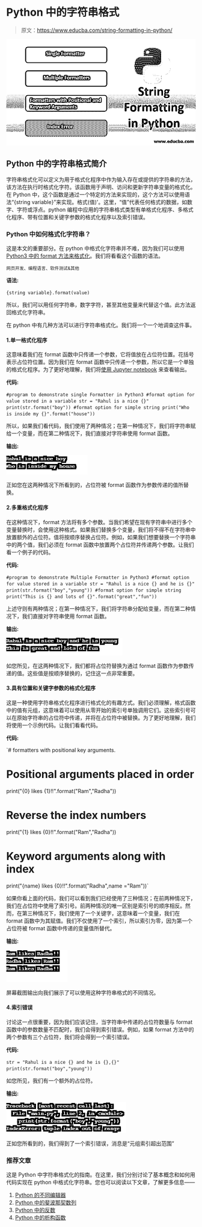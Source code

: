 # Python 中的字符串格式

> 原文：<https://www.educba.com/string-formatting-in-python/>

![String Formatting in Python](img/ff48482799c129608f815f197cd2f3be.png)



## Python 中的字符串格式简介

字符串格式化可以定义为用于格式化程序中作为输入存在或提供的字符串的方法，该方法在执行时格式化字符。该函数用于声明、访问和更新字符串变量的格式化。在 Python 中，这个函数是通过一个特定的方法来实现的，这个方法可以使用语法“{string variable}”来实现。格式(值)'。这里，“值”代表任何格式的数据，如数字、字符或浮点。python 编程中应用的字符串格式类型有单格式化程序、多格式化程序、带有位置和关键字参数的格式化程序以及索引错误。

### Python 中如何格式化字符串？

这是本文的重要部分。在 python 中格式化字符串并不难，因为我们可以使用 [Python3 中的 format 方法来格式化](https://www.educba.com/python-3-commands/)。我们将看看这个函数的语法。

<small>网页开发、编程语言、软件测试&其他</small>

**语法:**

`{string variable}.format(value)`

所以，我们可以用任何字符串，数字字符，甚至其他变量来代替这个值。此方法返回格式化字符串。

在 python 中有几种方法可以进行字符串格式化。我们将一个一个地调查这件事。

#### 1.单一格式化程序

这意味着我们在 format 函数中只传递一个参数，它将值放在占位符位置。花括号表示占位符位置。因为我们在 format 函数中只传递一个参数，所以它是一个单独的格式化程序。为了更好地理解，我们将[使用 Jupyter notebook](https://www.educba.com/what-is-juypter-notebook/) 来查看输出。

**代码:**

`#program to demonstrate single Formatter in Python3
#format option for value stored in a variable
str = "Rahul is a nice {}"
print(str.format("boy"))
#format option for simple string
print("Who is inside my {}".format("house"))`

所以，如果我们看代码，我们使用了两种情况；在第一种情况下，我们将字符串赋给一个变量，而在第二种情况下，我们直接对字符串使用 format 函数。

**输出:**

![String Formatting in Python-1.1](img/8f9bbfdcea3e6dd997f73a883fd38cd1.png)



正如您在这两种情况下所看到的，占位符被 format 函数作为参数传递的值所替换。

#### 2.多重格式化程序

在这种情况下，format 方法将有多个参数。当我们希望在现有字符串中进行多个变量替换时，会使用这种格式。如果我们替换多个变量，我们将不得不在字符串中放置额外的占位符。值将按顺序替换占位符。例如，如果我们想要替换一个字符串中的两个值，我们必须在 format 函数中放置两个占位符并传递两个参数。让我们看一个例子的代码。

**代码:**

`#program to demonstrate Multiple Formatter in Python3
#format option for value stored in a variable
str = "Rahul is a nice {} and he is {}"
print(str.format("boy","young"))
#format option for simple string
print("This is {} and lots of {}".format("great","fun"))`

上述守则有两种情况；在第一种情况下，我们将字符串分配给变量，而在第二种情况下，我们直接对字符串使用 format 函数。

**输出:**

![String Formatting in Python-1.2](img/a213fb9451ddde374b54889af8771ad7.png)



如您所见，在这两种情况下，我们都将占位符替换为通过 format 函数作为参数传递的值。这些值是按顺序替换的，记住这一点非常重要。

#### 3.具有位置和关键字参数的格式化程序

这是一种使用字符串格式化程序进行格式化的有趣方式。我们必须理解，格式函数中的值有元组，这意味着可以使用从零开始的索引号单独调用它们。这些索引号可以在原始字符串的占位符中传递，并将在占位符中被替换。为了更好地理解，我们将使用一个示例代码。让我们看看代码。

**代码:**

`# formatters with positional key arguments.
# Positional arguments placed in order
print("{0} likes {1}!!".format("Ram","Radha"))
# Reverse the index numbers
print("{1} likes {0}!!".format("Ram","Radha"))
# Keyword arguments along with index
print("{name} likes {0}!!".format("Radha",name ="Ram"))`

如果你看上面的代码，我们可以看到我们已经使用了三种情况；在前两种情况下，我们在占位符中使用了索引号。前两种情况的唯一区别是索引号的顺序相反。然而，在第三种情况下，我们使用了一个关键字，这意味着一个变量，我们在 format 函数中为其赋值。我们不仅使用了一个索引，所以索引为零，因为第一个占位符被 format 函数中传递的变量值所替代。

**输出:**

![Keyword argument](img/fd8ca3531761dd19772882c1db3e0d18.png)



屏幕截图输出向我们展示了可以使用这种字符串格式的不同情况。

#### 4.索引错误

讨论这一点很重要，因为我们应该记住，当字符串中传递的占位符数量与 format 函数中的参数数量不匹配时，我们会得到索引错误。例如，如果 format 方法中的两个参数有三个占位符，我们将会得到一个索引错误。

**代码:**

`str = "Rahul is a nice {} and he is {},{}"
print(str.format("boy","young"))`

如您所见，我们有一个额外的占位符。

**输出:**

![Index error](img/3a527d7f8554958fbfe4958c583bdaf3.png)



正如您所看到的，我们得到了一个索引错误，消息是“元组索引超出范围”

### 推荐文章

这是 Python 中字符串格式化的指南。在这里，我们分别讨论了基本概念和如何用代码实现在 python 中格式化字符串。您也可以阅读以下文章，了解更多信息——

1.  [Python 的不同编辑器](https://www.educba.com/python-editors/)
2.  [Python 中的斐波那契数列](https://www.educba.com/fibonacci-series-in-python/)
3.  [Python 中的反数](https://www.educba.com/reverse-number-in-python/)
4.  [Python 中的析构函数](https://www.educba.com/destructor-in-python/)





